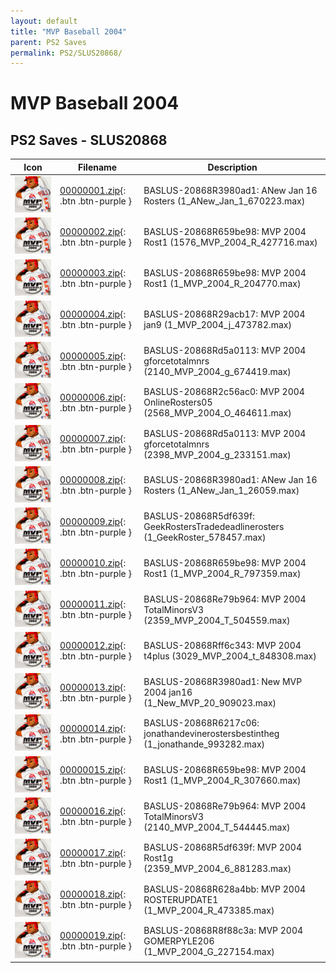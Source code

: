 ```yaml
---
layout: default
title: "MVP Baseball 2004"
parent: PS2 Saves
permalink: PS2/SLUS20868/
---
```

# MVP Baseball 2004

## PS2 Saves - SLUS20868

| Icon | Filename | Description |
|------|----------|-------------|
| ![MVP Baseball 2004](icon0.png) | [00000001.zip](00000001.zip){: .btn .btn-purple } | BASLUS-20868R3980ad1: ANew Jan 16 Rosters (1_ANew_Jan_1_670223.max) |
| ![MVP Baseball 2004](icon0.png) | [00000002.zip](00000002.zip){: .btn .btn-purple } | BASLUS-20868R659be98: MVP 2004 Rost1 (1576_MVP_2004_R_427716.max) |
| ![MVP Baseball 2004](icon0.png) | [00000003.zip](00000003.zip){: .btn .btn-purple } | BASLUS-20868R659be98: MVP 2004 Rost1 (1_MVP_2004_R_204770.max) |
| ![MVP Baseball 2004](icon0.png) | [00000004.zip](00000004.zip){: .btn .btn-purple } | BASLUS-20868R29acb17: MVP 2004 jan9 (1_MVP_2004_j_473782.max) |
| ![MVP Baseball 2004](icon0.png) | [00000005.zip](00000005.zip){: .btn .btn-purple } | BASLUS-20868Rd5a0113: MVP 2004 gforcetotalmnrs (2140_MVP_2004_g_674419.max) |
| ![MVP Baseball 2004](icon0.png) | [00000006.zip](00000006.zip){: .btn .btn-purple } | BASLUS-20868R2c56ac0: MVP 2004 OnlineRosters05 (2568_MVP_2004_O_464611.max) |
| ![MVP Baseball 2004](icon0.png) | [00000007.zip](00000007.zip){: .btn .btn-purple } | BASLUS-20868Rd5a0113: MVP 2004 gforcetotalmnrs (2398_MVP_2004_g_233151.max) |
| ![MVP Baseball 2004](icon0.png) | [00000008.zip](00000008.zip){: .btn .btn-purple } | BASLUS-20868R3980ad1: ANew Jan 16 Rosters (1_ANew_Jan_1_26059.max) |
| ![MVP Baseball 2004](icon0.png) | [00000009.zip](00000009.zip){: .btn .btn-purple } | BASLUS-20868R5df639f: GeekRostersTradedeadlinerosters (1_GeekRoster_578457.max) |
| ![MVP Baseball 2004](icon0.png) | [00000010.zip](00000010.zip){: .btn .btn-purple } | BASLUS-20868R659be98: MVP 2004 Rost1 (1_MVP_2004_R_797359.max) |
| ![MVP Baseball 2004](icon0.png) | [00000011.zip](00000011.zip){: .btn .btn-purple } | BASLUS-20868Re79b964: MVP 2004 TotalMinorsV3 (2359_MVP_2004_T_504559.max) |
| ![MVP Baseball 2004](icon0.png) | [00000012.zip](00000012.zip){: .btn .btn-purple } | BASLUS-20868Rff6c343: MVP 2004 t4plus (3029_MVP_2004_t_848308.max) |
| ![MVP Baseball 2004](icon0.png) | [00000013.zip](00000013.zip){: .btn .btn-purple } | BASLUS-20868R3980ad1: New MVP 2004 jan16 (1_New_MVP_20_909023.max) |
| ![MVP Baseball 2004](icon0.png) | [00000014.zip](00000014.zip){: .btn .btn-purple } | BASLUS-20868R6217c06: jonathandevinerostersbestintheg (1_jonathande_993282.max) |
| ![MVP Baseball 2004](icon0.png) | [00000015.zip](00000015.zip){: .btn .btn-purple } | BASLUS-20868R659be98: MVP 2004 Rost1 (1_MVP_2004_R_307660.max) |
| ![MVP Baseball 2004](icon0.png) | [00000016.zip](00000016.zip){: .btn .btn-purple } | BASLUS-20868Re79b964: MVP 2004 TotalMinorsV3 (2140_MVP_2004_T_544445.max) |
| ![MVP Baseball 2004](icon0.png) | [00000017.zip](00000017.zip){: .btn .btn-purple } | BASLUS-20868R5df639f: MVP 2004 Rost1g (2359_MVP_2004_6_881283.max) |
| ![MVP Baseball 2004](icon0.png) | [00000018.zip](00000018.zip){: .btn .btn-purple } | BASLUS-20868R628a4bb: MVP 2004 ROSTERUPDATE1 (1_MVP_2004_R_473385.max) |
| ![MVP Baseball 2004](icon0.png) | [00000019.zip](00000019.zip){: .btn .btn-purple } | BASLUS-20868R8f88c3a: MVP 2004 GOMERPYLE206 (1_MVP_2004_G_227154.max) |
